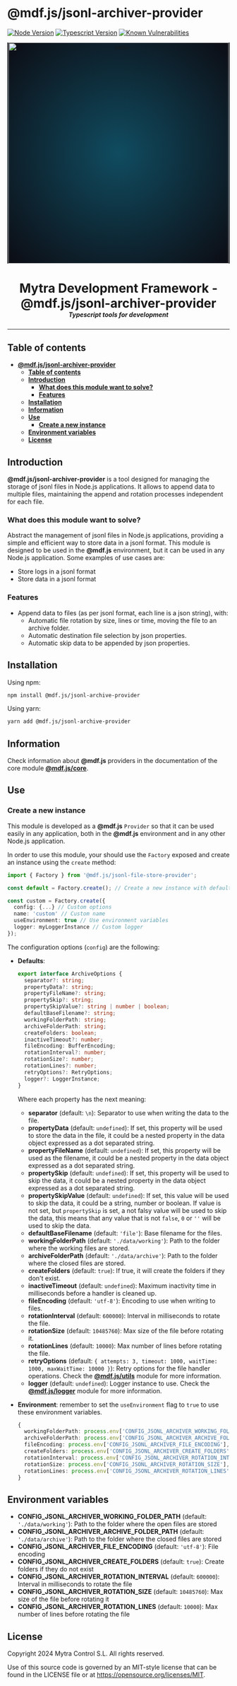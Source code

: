 # **@mdf.js/jsonl-archiver-provider**

[![Node Version](https://img.shields.io/static/v1?style=flat\&logo=node.js\&logoColor=green\&label=node\&message=%3E=20\&color=blue)](https://nodejs.org/en/)
[![Typescript Version](https://img.shields.io/static/v1?style=flat\&logo=typescript\&label=Typescript\&message=5.4\&color=blue)](https://www.typescriptlang.org/)
[![Known Vulnerabilities](https://img.shields.io/static/v1?style=flat\&logo=snyk\&label=Vulnerabilities\&message=0\&color=300A98F)](https://snyk.io/package/npm/snyk)

<!-- markdownlint-disable MD033 MD041 -->

<p align="center">
  <div style="text-align:center;background-image:radial-gradient(circle farthest-corner at 50% 50%, #104c60, #0c0c13);">
    <img src="https://assets.website-files.com/626a3ef32d23835d9b2e4532/6290ab1e2d3e0d922913a6e3_digitalizacion_ENG.svg"alt="netin"width="500">
  </div>
</p>

<h1 style="text-align:center;margin-bottom:0">Mytra Development Framework - @mdf.js/jsonl-archiver-provider </h1>
<h5 style="text-align:center;margin-top:0">Typescript tools for development</h5>

<!-- markdownlint-enable MD033 -->

***

## **Table of contents**

- [**@mdf.js/jsonl-archiver-provider**](#mdfjsjsonl-archiver-provider)
  - [**Table of contents**](#table-of-contents)
  - [**Introduction**](#introduction)
    - [**What does this module want to solve?**](#what-does-this-module-want-to-solve)
    - [**Features**](#features)
  - [**Installation**](#installation)
  - [**Information**](#information)
  - [**Use**](#use)
    - [**Create a new instance**](#create-a-new-instance)
  - [**Environment variables**](#environment-variables)
  - [**License**](#license)

## **Introduction**

**@mdf.js/jsonl-archiver-provider** is a tool designed for managing the storage of jsonl files in Node.js applications. It allows to append data to multiple files, maintaining the append and rotation processes independent for each file.

### **What does this module want to solve?**

Abstract the management of jsonl files in Node.js applications, providing a simple and efficient way to store data in a jsonl format. This module is designed to be used in the **@mdf.js** environment, but it can be used in any Node.js application. Some examples of use cases are:

- Store logs in a jsonl format
- Store data in a jsonl format

### **Features**

- Append data to files (as per jsonl format, each line is a json string), with:
  - Automatic file rotation by size, lines or time, moving the file to an archive folder.
  - Automatic destination file selection by json properties.
  - Automatic skip data to be appended by json properties.

## **Installation**

Using npm:

```bash
npm install @mdf.js/jsonl-archive-provider
```

Using yarn:

```bash
yarn add @mdf.js/jsonl-archive-provider
```

## **Information**

Check information about **@mdf.js** providers in the documentation of the core module [**@mdf.js/core**](https://mytracontrol.github.io/mdf.js/modules/_mdf_js_core.html).

## **Use**

### **Create a new instance**

This module is developed as a **@mdf.js** `Provider` so that it can be used easily in any application, both in the **@mdf.js** environment and in any other Node.js application.

In order to use this module, your should use the `Factory` exposed and create an instance using the `create` method:

```typescript
import { Factory } from '@mdf.js/jsonl-file-store-provider';

const default = Factory.create(); // Create a new instance with default options

const custom = Factory.create({
  config: {...} // Custom options
  name: 'custom' // Custom name
  useEnvironment: true // Use environment variables
  logger: myLoggerInstance // Custom logger
});
```

The configuration options (`config`) are the following:

- **Defaults**:

  ```typescript
  export interface ArchiveOptions {
    separator?: string;
    propertyData?: string;
    propertyFileName?: string;
    propertySkip?: string;
    propertySkipValue?: string | number | boolean;
    defaultBaseFilename?: string;
    workingFolderPath: string;
    archiveFolderPath: string;
    createFolders: boolean;
    inactiveTimeout?: number;
    fileEncoding: BufferEncoding;
    rotationInterval?: number;
    rotationSize?: number;
    rotationLines?: number;
    retryOptions?: RetryOptions;
    logger?: LoggerInstance;
  }
  ```

  Where each property has the next meaning:

  - **separator** (default: `\n`): Separator to use when writing the data to the file.
  - **propertyData** (default: `undefined`): If set, this property will be used to store the data in the file, it could be a nested property in the data object expressed as a dot separated string.
  - **propertyFileName** (default: `undefined`): If set, this property will be used as the filename, it could be a nested property in the data object expressed as a dot separated string.
  - **propertySkip** (default: `undefined`): If set, this property will be used to skip the data, it could be a nested property in the data object expressed as a dot separated string.
  - **propertySkipValue** (default: `undefined`): If set, this value will be used to skip the data, it could be a string, number or boolean. If value is not set, but `propertySkip` is set, a not falsy value will be used to skip the data, this means that any value that is not `false`, `0` or `''` will be used to skip the data.
  - **defaultBaseFilename** (default: `'file'`): Base filename for the files.
  - **workingFolderPath** (default: `'./data/working'`): Path to the folder where the working files are stored.
  - **archiveFolderPath** (default: `'./data/archive'`): Path to the folder where the closed files are stored.
  - **createFolders** (default: `true`): If true, it will create the folders if they don't exist.
  - **inactiveTimeout** (default: `undefined`): Maximum inactivity time in milliseconds before a handler is cleaned up.
  - **fileEncoding** (default: `'utf-8'`): Encoding to use when writing to files.
  - **rotationInterval** (default: `600000`): Interval in milliseconds to rotate the file.
  - **rotationSize** (default: `10485760`): Max size of the file before rotating it.
  - **rotationLines** (default: `10000`): Max number of lines before rotating the file.
  - **retryOptions** (default: `{ attempts: 3, timeout: 1000, waitTime: 1000, maxWaitTime: 10000 }`): Retry options for the file handler operations. Check the [**@mdf.js/utils**](https://mytracontrol.github.io/mdf.js/interfaces/_mdf_js_utils.RetryOptions.html) module for more information.
  - **logger** (default: `undefined`): Logger instance to use. Check the [**@mdf.js/logger**](https://mytracontrol.github.io/mdf.js/modules/_mdf_js_logger.html) module for more information.

- **Environment**: remember to set the `useEnvironment` flag to `true` to use these environment variables.

  ```typescript
  { 
    workingFolderPath: process.env['CONFIG_JSONL_ARCHIVER_WORKING_FOLDER_PATH'],
    archiveFolderPath: process.env['CONFIG_JSONL_ARCHIVER_ARCHIVE_FOLDER_PATH'],
    fileEncoding: process.env['CONFIG_JSONL_ARCHIVER_FILE_ENCODING'],
    createFolders: process.env['CONFIG_JSONL_ARCHIVER_CREATE_FOLDERS'],  /* boolean */
    rotationInterval: process.env['CONFIG_JSONL_ARCHIVER_ROTATION_INTERVAL'],  /* number */
    rotationSize: process.env['CONFIG_JSONL_ARCHIVER_ROTATION_SIZE'],  /* number */
    rotationLines: process.env['CONFIG_JSONL_ARCHIVER_ROTATION_LINES'],  /* number */
  }
  ```

## **Environment variables**

- **CONFIG\_JSONL\_ARCHIVER\_WORKING\_FOLDER\_PATH** (default: `'./data/working'`): Path to the folder where the open files are stored
- **CONFIG\_JSONL\_ARCHIVER\_ARCHIVE\_FOLDER\_PATH** (default: `'./data/archive'`): Path to the folder where the closed files are stored
- **CONFIG\_JSONL\_ARCHIVER\_FILE\_ENCODING** (default: `'utf-8'`): File encoding
- **CONFIG\_JSONL\_ARCHIVER\_CREATE\_FOLDERS** (default: `true`): Create folders if they do not exist
- **CONFIG\_JSONL\_ARCHIVER\_ROTATION\_INTERVAL** (default: `600000`): Interval in milliseconds to rotate the file
- **CONFIG\_JSONL\_ARCHIVER\_ROTATION\_SIZE** (default: `10485760`): Max size of the file before rotating it
- **CONFIG\_JSONL\_ARCHIVER\_ROTATION\_LINES** (default: `10000`): Max number of lines before rotating the file

## **License**

Copyright 2024 Mytra Control S.L. All rights reserved.

Use of this source code is governed by an MIT-style license that can be found in the LICENSE file or at <https://opensource.org/licenses/MIT>.
